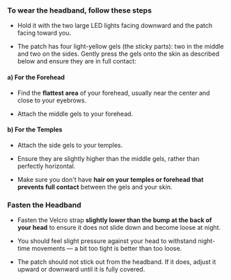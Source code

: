 ### To wear the headband, follow these steps

- Hold it with the two large LED lights facing downward and the patch facing toward you.

- The patch has four light-yellow gels (the sticky parts): two in the middle and two on the sides. Gently press the gels onto the skin as described below and ensure they are in full contact:

#### a) For the Forehead

- Find the **flattest area** of your forehead, usually near the center and close to your eyebrows.

- Attach the middle gels to your forehead.

#### b) For the Temples

- Attach the side gels to your temples.

- Ensure they are slightly higher than the middle gels, rather than perfectly horizontal.

- Make sure you don't have **hair on your temples or forehead that prevents full contact** between the gels and your skin.

### Fasten the Headband

- Fasten the Velcro strap **slightly lower than the bump at the back of your head** to ensure it does not slide down and become loose at night.

- You should feel slight pressure against your head to withstand night-time movements — a bit too tight is better than too loose.

- The patch should not stick out from the headband. If it does, adjust it upward or downward until it is fully covered.
